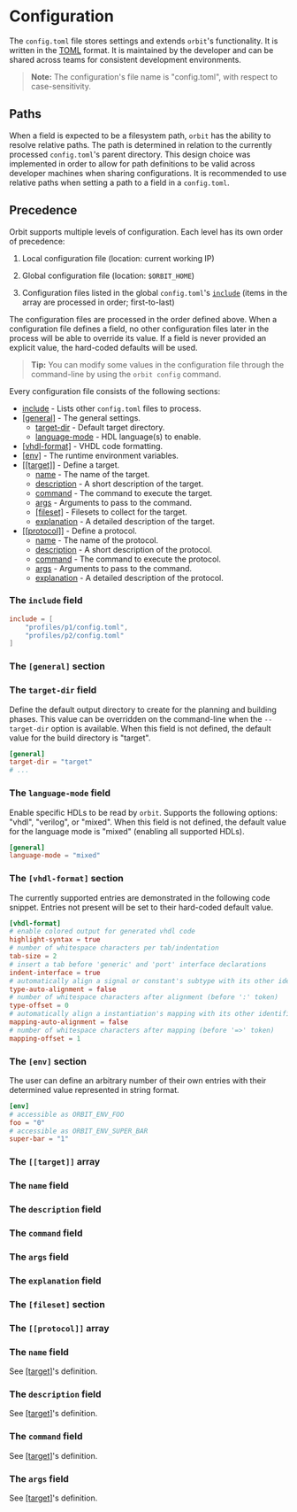 # Configuration

The `config.toml` file stores settings and extends `orbit`'s functionality. It is written in the [TOML](https://toml.io/en/) format. It is maintained by the developer and can be shared across teams for consistent development environments.

> __Note:__ The configuration's file name is "config.toml", with respect to case-sensitivity.

## Paths

When a field is expected to be a filesystem path, `orbit` has the ability to resolve relative paths. The path is determined in relation to the currently processed `config.toml`'s parent directory. This design choice was implemented in order to allow for path definitions to be valid across developer machines when sharing configurations. It is recommended to use relative paths when setting a path to a field in a `config.toml`.

## Precedence

Orbit supports multiple levels of configuration. Each level has its own order of precedence:

1. Local configuration file (location: current working IP)

2. Global configuration file (location: `$ORBIT_HOME`)

3. Configuration files listed in the global `config.toml`'s [`include`](#the-include-field) (items in the array are processed in order; first-to-last)

The configuration files are processed in the order defined above. When a configuration file defines a field, no other configuration files later in the process will be able to override its value. If a field is never provided an explicit value, the hard-coded defaults will be used.

> __Tip:__ You can modify some values in the configuration file through the command-line by using the `orbit config` command.

Every configuration file consists of the following sections:

- [include](#the-include-field) - Lists other `config.toml` files to process.
- [[general]](#the-general-section) - The general settings.
    - [target-dir](#the-target-dir-field) - Default target directory.
    - [language-mode](#the-language-mode-field) - HDL language(s) to enable.
- [[vhdl-format]](#the-vhdl-format-section) - VHDL code formatting.
- [[env]](#the-env-section) - The runtime environment variables.
- [[[target]]](#the-target-array) - Define a target.
    - [name](#the-name-field) - The name of the target.
    - [description](#the-description-field) - A short description of the target.
    - [command](#the-command-field) - The command to execute the target.
    - [args](#the-args-field) - Arguments to pass to the command.
    - [[fileset]](#the-fileset-section) - Filesets to collect for the target.
    - [explanation](#the-explanation-field) - A detailed description of the target. 
- [[[protocol]]](#the-protocol-array) - Define a protocol.
    - [name](#the-name-field) - The name of the protocol.
    - [description](#the-description-field) - A short description of the protocol.
    - [command](#the-command-field) - The command to execute the protocol.
    - [args](#the-args-field) - Arguments to pass to the command.
    - [explanation](#the-explanation-field) - A detailed description of the protocol.

### The `include` field

``` toml
include = [
    "profiles/p1/config.toml",
    "profiles/p2/config.toml"
]
```

### The `[general]` section

### The `target-dir` field

Define the default output directory to create for the planning and building phases. This value can be overridden on the command-line when the `--target-dir` option is available. When this field is not defined, the default value for the build directory is "target".

``` toml
[general]
target-dir = "target"
# ...
```

### The `language-mode` field

Enable specific HDLs to be read by `orbit`. Supports the following options: "vhdl", "verilog", or "mixed". When this field is not defined, the default value for the language mode is "mixed" (enabling all supported HDLs).

``` toml
[general]
language-mode = "mixed"
```

### The `[vhdl-format]` section

The currently supported entries are demonstrated in the following code snippet. Entries not present will be set to their hard-coded default value.

``` toml
[vhdl-format]
# enable colored output for generated vhdl code
highlight-syntax = true
# number of whitespace characters per tab/indentation
tab-size = 2
# insert a tab before 'generic' and 'port' interface declarations
indent-interface = true
# automatically align a signal or constant's subtype with its other identifiers
type-auto-alignment = false
# number of whitespace characters after alignment (before ':' token)
type-offset = 0
# automatically align a instantiation's mapping with its other identifiers
mapping-auto-alignment = false
# number of whitespace characters after mapping (before '=>' token)
mapping-offset = 1
```

### The `[env]` section

The user can define an arbitrary number of their own entries with their determined value represented in string format.

``` toml
[env]
# accessible as ORBIT_ENV_FOO
foo = "0"
# accessible as ORBIT_ENV_SUPER_BAR
super-bar = "1"
```

### The `[[target]]` array

### The `name` field

### The `description` field

### The `command` field

### The `args` field

### The `explanation` field

### The `[fileset]` section

### The `[[protocol]]` array

### The `name` field

See [[target]](#the-target-array)'s definition.

### The `description` field

See [[target]](#the-target-array)'s definition.

### The `command` field

See [[target]](#the-target-array)'s definition.

### The `args` field

See [[target]](#the-target-array)'s definition.

<!--
## config.toml

The first config file you may come across is `config.toml`. This file is used to load initial startup settings into orbit and customize a user's program experience.

Here is a very minimal and basic example config file:
``` toml
include = ["profiles/ks-tech/config.toml"]

[env]
QUARTUS_PATH = "C:/IntelFPGA_lite/19.1/quartus/bin64"

[[plugin]]
alias = "zipr"
description = "Compress files into a submission-like format"
command = "python"
args = ["./main/plugins/zipr.py"]
fileset.zip-list = "submission.txt"

[[protocol]]
name = "zip-op"
description = "Handle zip file urls"
command = "python"
args = ["./main/protocols/download.py"]
```

The __home configuration__ is the config.toml file located at your $ORBIT_HOME path.

If you have `cat` installed, you can view your home config file in the console:
```
$ cat "$(orbit env ORBIT_HOME)/config.toml"
```

> __Tip:__ You can modify some values in the configuration file through the command-line by using the `orbit config` command.

## Paths

When specifying a value that is known to be a path, Orbit supports resolving relative paths in relation to the config.toml's path it is currently reading. This allows for a path value to be correct out-of-the-box across users and machines when sharing configurations.

## Precedence

Orbit supports multiple levels of configuration. The order of precedence:

1. local configuration file (located in current IP)

2. global configuration file (located in $ORBIT_HOME)

3. configuration files listed in `include` entry (last has higher precedence than first)

A key's value is overridden upon a configuration file of higher precedence also setting a previously defined key from a lower-precedence file.

## Entries

The following is a list of acceptable entries (key/value pairs) recognized by Orbit in configuration files (`config.toml`).


### `include` : _list_ of _string_
- paths to other configurations files to load before the home configuration
- only supported in the home configuration file

``` toml
include = ["profiles/ks-tech/config.toml"]
```

### `[env]` : _table_
- user-defined additional keys to set as runtime environment variables during build phase
- the following example would set an environment variable ORBIT_ENV_VAR_1 as "100" during runtime

``` toml
[env]
VAR_1 = "100"
# ...
```

<!-- 
### `core.build-dir` : _string_
- directory to create to save blueprint file to
- default is "build"

``` toml
[core]
build-dir = "target"
# ...
```

### `core.user` : _string_
- your name
- useful for template variable substitution

``` toml
[core]
user = "Kepler [KST-001]"
# ...
```

### `core.date-fmt` : _string_
- date formatting for template variable substitution
- default is `"%Y-%m-%d"`
- see chrono's [documentation](https://docs.rs/chrono/0.4.19/chrono/format/strftime/index.html#specifiers) for complete list of formatting specifiers

``` toml
[core]
date-fmt = "%B %e, %Y" # July 8, 2001
# ...
``` 

### `[[plugin]]` : _array of tables_
- `alias` : _string_ 
    - plugin name to reference when invoking
    - required
- `command` : _string_
    - first argument to pass to subprocess
    - required
- `description` : _string_
    - short description about the plugin
- `args` : _array_ of _string_
    - additional arguments to follow command in subprocess  
- `fileset` : _inline table_
    - user-defined additional keys to store glob-style file patterns
- `explanation` : _string_
    - long description about the plugin

``` toml
[[plugin]]
alias   = "vvd"
command = "vivado"
description = "Basic toolflow for Vivado Design Suite"
args    = ["-mode", "batch", "-source", "script.tcl"]
fileset.EDA-FLOW    = "*.tcl"
fileset.CONSTRAINTS = "*.xdc"
explanation = """\
    This plugin runs Vivado in non-project mode to perform its tasks.

Usage:
    orbit build --plugin vvd -- [options]

Options:
    -tclarg mode=<num>      0 - synth, 1 - impl, 2 - bit

Environment:
    ORBIT_ENV_VIVADO_PATH   Local path to Vivado binaries   

Dependencies:
    Vivado Design Suite (tested: 2019.2)
"""
```

### `[[protocol]]` : _array of tables_
- `name` : _string_ 
    - protocol name to reference in an IP's manifest
    - required
- `command` : _string_
    - first argument to pass to subprocess
    - required
- `description` : _string_
    - short description about the protocol
    - optional
- `args` : _array_ of _string_
    - additional arguments to follow command in subprocess 
    - optional 
- `explanation` : _string_
    - long description about the protocol
    - optional

``` toml
[[protocol]]
name = "git-op"
description = "Fetch remote repositories using git"
command = "git"
args = ["clone", "-b", "{{ orbit.ip.version }}", "{{ orbit.ip.source.url }}", "{{ orbit.queue }}/{{ orbit.ip.name }}"]
explanation = """\
This protocol tries to clone a repository defined under the source URL at a tag 
matching the IP's version.

Examples:
    [ip]
    # ...
    name = "lab1"
    version = "1.0.0"
    source = { protocol = "git-op", url = "https://github.com/path/to/lab1.git" }
    # ...

Dependencies:
    git (tested: 2.36.0)
"""
```
-->